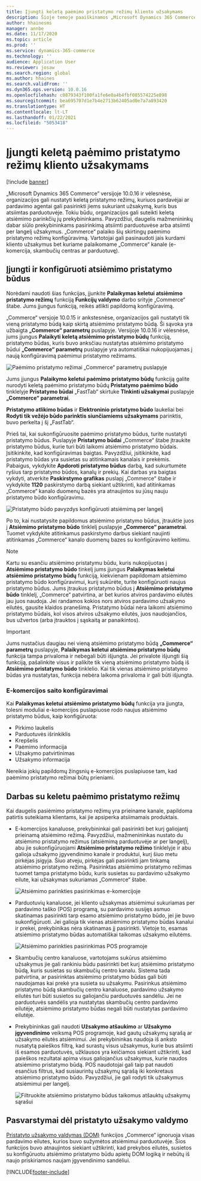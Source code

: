 ```yaml
---
title: Įjungti keletą paėmimo pristatymo režimų kliento užsakymams
description: Šioje temoje paaiškinamos „Microsoft Dynamics 365 Commerce“ funkcijos leidžiančios jums sukurti kliento užsakymus paėmimui parduotuvėje.
author: hhainesms
manager: annbe
ms.date: 11/17/2020
ms.topic: article
ms.prod: ''
ms.service: dynamics-365-commerce
ms.technology: ''
audience: Application User
ms.reviewer: josaw
ms.search.region: global
ms.author: hhaines
ms.search.validFrom: ''
ms.dyn365.ops.version: 10.0.16
ms.openlocfilehash: c0879343f100fa1fe6e0a4b4fbf085574225e898
ms.sourcegitcommit: bea695707d1e7b4e2713b62405ad0e7a7a893420
ms.translationtype: HT
ms.contentlocale: lt-LT
ms.lasthandoff: 01/22/2021
ms.locfileid: "5053418"
---
```

# <a name="enable-multiple-pickup-delivery-modes-for-customer-orders"></a>Įjungti keletą paėmimo pristatymo režimų kliento užsakymams

[!include [banner](includes/banner.md)]


„Microsoft Dynamics 365 Commerce“ versijoje 10.0.16 ir vėlesnėse, organizacijos gali nustatyti keletą pristatymo režimų, kuriuos pardavėjai ar pardavimo agentai gali pasirinkti jiems sukuriant užsakymą, kuris bus atsiimtas parduotuvėje. Tokiu būdu, organizacijos gali suteikti keletą atsiėmimo parinkčių jų prekybininkams. Pavyzdžiui, daugelis mažmenininkų dabar siūlo prekybininkams pasirinkimą atsiimti parduotuvėse arba atsiimti per langelį užsakymus. „Commerce“ palaiko šių skirtingų paėmimo pristatymo režimų konfigūravimą. Vartotojai gali pasinaudoti jais kurdami kliento užsakymus bet kuriame palaikomame „Commerce“ kanale (e-komercija, skambučių centras ar parduotuvę).

## <a name="enable-and-configure-pickup-delivery-modes"></a>Įjungti ir konfigūruoti atsiėmimo pristatymo būdus

Norėdami naudoti šias funkcijas, įjunkite **Palaikymas keletui atsiėmimo pristatymo režimų** funkciją  **Funkcijų valdymo** darbo srityje „Commerce“ štabe. Jums įjungus funkciją, reikės atlikti papildomą konfigūravimą.

„Commerce“ versjoje 10.0.15 ir ankstesnėse, organizacijos gali nustatyti tik vieną pristatymo būdą kaip skirtą atsiėmimo pristatymo būdą. Ši sąvoka yra užbaigta **„Commerce“ parametrų** puslapyje. Versijoje 10.0.16 ir vėlesnėse, jums įjungus **Palaikyti keletą atsiėmimo pristatymo būdų** funkciją, pristatymo būdas, kuris buvo anksčiau nustatytas atsiėmimo pristatymo būdui **„Commerce“ parametrų** puslapyje yra automatiškai nukopijuojamas į naują konfigūravimą paėmimui pristatymo režimams.

![Paėmimo pristatymo režimai „Commerce“ parametrų puslapyje](media/multiplepickupparameter.png)

Jums įjungus **Palaikymo keletui paėmimo pristatymo būdų** funkciją galite nurodyti keletą paėmimo pristatymo būdų **Pristatymo paėmimo būdo** tinklelyje **Pristatymo būdai** „FastTab“ skirtuke **TInkinti užsakymai** puslapyje **„Commerce“ parametrai**.

**Pristatymo atlikimo būdas** ir **Elektroninio pristatymo būdo** laukeliai bei **Rodyti tik vežėjo būdo parinktis siunčiamiems užsakymams** parinktis, buvo perkelta į šį „FastTab“.

Prieš tai, kai sukonfigūruosite paėmimo pristatymo būdus, turite nustatyti pristatymo būdus. Puslapyje **Pristatymo būdai** „Commerce“ štabe įtraukite pristatymo būdus, kurie turi būti laikomi atsiėmimo pristatymo būdais. Įsitikinkite, kad konfigūravimas baigtas. Pavyzdžiui, įsitikinkite, kad pristatymo būdas yra susietas su atitinkamais kanalais ir prekėmis. Pabaigus, vykdykite **Apdoroti pristatymo būdus** darbą, kad sukurtumėte ryšius tarp pristatymo būdos, kanalų ir prekių. Kai darbas yra baigtas vykdyti, atverkite **Paskirstymo grafikas** puslapį „Commerce“ štabe ir vykdykite **1120** paskirstymo darbą siekiant užtikrinti, kad atitinkamas „Commerce“ kanalo duomenų bazės yra atnaujintos su jūsų nauju pristatymo būdo konfigūravimu.

![Pristatymo būdo pavyzdys konfigūruoti atsiėmimą per langelį](media/pickupmodes.png)

Po to, kai nustatysite papildomus atsiėmimo pristatymo būdus, įtrauktie juos į **Atsiėmimo pristatymo būdo** tinklelį puslapyje **„Commerce“ parametrai**. Tuomet vykdykite atitinkamus paskirstymo darbus siekiant naujinti atitinkamas „Commerce“ kanalo duomenų bazes su konfigūravimo keitimu.

> [!NOTE]
> Kartu su esančiu atsiėmimo pristatymu būdu, kuris nukopijuotas į **Atsiėmimo pristatymo būdo** tinkelį jums įjungus **Palaikymas keletui atsiėmimo pristatymo būdų** funkciją, kiekvienam papildomam atsiėmimo pristatymo būdo konfigūravimui, kuriį sukūrėte, turite konfigūruoti naujus pristatymo būdus. Jums įtraukus pristatymo būdus į **Atsiėmimo pristatymo būdo** tinklelį, „Commerce“ patvirtina, ar bet kurios atviros pardavimo eilutės jau juos naudoja. Jei randamos kokios nors atviros pardavimo užsakymo eilutės, gausite klaidos pranešimą. Pristatymo būdai nėra laikomi atsiėmimo pristatymo būdais, kol visos atviros užsakymo eilutės, juos naudojančios, bus užvertos (arba įtrauktos į sąskaitą ar panaikintos).

> [!IMPORTANT]
> Jums nustačius daugiau nei vieną atsiėmimo pristatymo būdą **„Commerce“ parametrų** puslapyje, **Palaikymas keletui atsiėmimo pristatymo būdų** funkcija tampa privaloma ir nebegali būti išjungta. Jei privalote išjungti šią funkciją, pašalinkite visus ir palikite tik vieną atsiėmimo pristatymo būdą iš **Atsiėmimo pristatymo būdo** tinklelio. Kai tik vienas atsiėmimo pristatymo būdas yra nustatytas, funkcija nebėra laikoma privaloma ir gali būti išjungta.

### <a name="e-commerce-site-configurations"></a>E-komercijos saito konfigūravimai

Kai **Palaikymas keletui atsiėmimo pristatymo būdų** funkcija yra įjungta, tolesni moduliai e-komercijos puslapiuose rodo naujus atsiėmimo pristatymo būdus, kaip konfigūruota:

- Pirkimo laukelis
- Parduotuvės išrinkiklis
- Krepšelis
- Paėmimo informacija
- Užsakymo patvirtinimas
- Užsakymo informacija

Nereikia jokių papildomų žingsnių e-komercijos puslapiuose tam, kad paėmimo pristatymo režimai būtų prieniami.

## <a name="work-with-multiple-pickup-delivery-modes"></a>Darbas su keletu paėmimo pristatymo režimų

Kai daugelis pasiėmimo pristatymo režimų yra prieiname kanale, papildoma patirtis suteikiama klientams, kai jie apsiperka atsiimamais produktais. 

- E-komercijos kanaluose, prekybininkai gali pasirinkti bet kurį galiojantį prieinamą atsiėmimo režimą. Pavyzdžiui, mažmenininkas nustato du atsiėmimo pristatymo režimus (atsiėmimą parduotuvėje ar per langelį), abu jie sukonfigūruojami **Atsiėmimo pristatymo režimo** tinklelyje ir abu galioja užsakymo įgyvendinimo kanale ir produktui, kurį šiuo metu pirkėjas įsigyja. Šiuo atveju, pirkėjas gali pasirinkti jam tinkamą atsiėmimo pristatymo režimą. Pasirinktas atsiėmimo pristatymo režimas tuomet tampa pristatymo būdu, kuris susietas su pardavimo užsakymo eilute, kai užsakymas sukuriamas „Commerce“ štabe.

    ![Atsiėmimo parinkties pasirinkimas e-komercijoje](media/pickupecommerce.png)

- Parduotuvių kanaluose, jei kliento užsakymas atsiėmimui sukuriamas per pardavimo taško (POS) programą, su pardavimo susijęs asmuo skatinamas pasirinkti tarp esamo atsiėmimo pristatymo būdo, jei jie buvo sukonfigūruoti. Jei galioja tik vienas atsiėmimo pristatymo būdas kanalui ir prekei, prekybinikas nėra skatinamas jį pasirinkti. Vietoje to, esamas atsiėmimo pristatymo būdas automatiškai taikomas užsakymo eilutėms.

    ![Atsiėmimo parinkties pasirinkimas POS programoje](media/pickuppos.png)

- Skambučių centro kanaluose, vartotojams sukūrus atsiėmimo užsakymus jie gali rankiniu būdu pasirinkti bet kurį atsiėmimo pristatymo būdą, kuris susietas su skambučių centro kanalu. Sistema tada patvirtina, ar pasirinktas atsiėmimo pristatymo būdas gali būti naudojamas kai prekė yra susieta su užsakymu. Pasirinkus atsiėmimo pristatymo būdą skambučių centro kanaluose, pardavimo užsakymo eilutės turi būti susietos su galiojančiu parduotuvės sandėliu. Jei ne parduotuvės sandėlis yra nustatytas skambučių centro pardavimo eilutėje, atsiėmimo pristatymo būdas negali būti nustatytas pardavimo eilutėje.
- Prekybininkas gali naudoti **Užsakymo atšaukimo** ar **Užsakymo įgyvendinimo** veiksmą POS programoje, kad gautų užsakymų sąrašą ar užsakymo eilutės atsiėmimui. Jei prekybininkas naudoja iš anksto nusatytą paieškos filtrą, kad surastų visus užsakymus, kurie bus atsiimti iš esamos parduotuvės, užklausos yra keičiamos siekiant užtikrinti, kad paieškos rezultatai apima visus galiojančius užsakymus, kurie naudos atsiėmimo pristatymo būdą. POS naudotojai gali taip pat naudoti esančius filtrus, kad susiaurintų užsakymų sąrašą iki konkretaus atsiėmimo pristatymo būdo. Pavyzdžiui, jie gali rodyti tik užsakymus atsiėmimui per langelį.

    ![Filtruokite atsiėmimo pristatymo būdus taikomus atšauktų užsakymų sąrašui](media/pickuprecallorder.png)

## <a name="considerations-for-distributed-order-management"></a>Pasvarstymai dėl pristatyto užsakymo valdymo

[Pristatyto užsakymo valdymas (DOM)](https://docs.microsoft.com/dynamics365/commerce/dom) funkcijos „Commerce“ ignoruoja visas pardavimo eilutes, kurios buvo sužymėtos atsiėmimui parduotuvėje. Šios funkcijos buvo atnaujintos siekiant užtikrinti, kad prekybos eilutės, susietos su konfigūruotu atsiėmimo pristatymo būdu apietų DOM logiką ir nebūtų iš naujo priskiriamos naujam įgyvendinimo sandėliui.


[!INCLUDE[footer-include](../includes/footer-banner.md)]